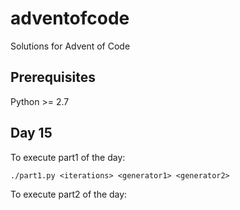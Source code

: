 # adventofcode
Solutions for Advent of Code

## Prerequisites

Python >= 2.7

## Day 15

To execute part1 of the day:

```
./part1.py <iterations> <generator1> <generator2>
```

To execute part2 of the day:

```
```
